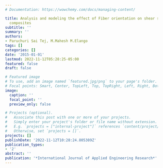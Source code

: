```yaml
---
# Documentation: https://wowchemy.com/docs/managing-content/

title: Analysis and modeling the effect of Fiber orientation on shear stress of GFRP
  composites
subtitle: ''
summary: ''
authors:
- Paruchuri Sai Tej, M.Mahesh M.Elango
tags: []
categories: []
date: '2015-01-01'
lastmod: 2022-11-12T05:28:25-05:00
featured: false
draft: false

# Featured image
# To use, add an image named `featured.jpg/png` to your page's folder.
# Focal points: Smart, Center, TopLeft, Top, TopRight, Left, Right, BottomLeft, Bottom, BottomRight.
image:
  caption: ''
  focal_point: ''
  preview_only: false

# Projects (optional).
#   Associate this post with one or more of your projects.
#   Simply enter your project's folder or file name without extension.
#   E.g. `projects = ["internal-project"]` references `content/project/deep-learning/index.md`.
#   Otherwise, set `projects = []`.
projects: []
publishDate: '2022-11-12T10:28:24.805389Z'
publication_types:
- '2'
abstract: ''
publication: '*International Journal of Applied Engineering Research*'
---
```

